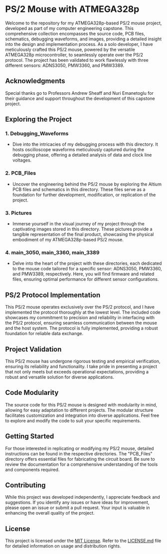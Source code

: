 # PS/2 Mouse with ATMEGA328p

Welcome to the repository for my ATMEGA328p-based PS/2 mouse project, developed as part of my computer engineering capstone. This comprehensive collection encompasses the source code, PCB files, schematics, debugging waveforms, and images, providing a detailed insight into the design and implementation process. As a solo developer, I have meticulously crafted this PS/2 mouse, powered by the versatile ATMEGA328p microcontroller, to seamlessly operate over the PS/2 protocol. The project has been validated to work flawlessly with three different sensors: ADNS3050, PMW3360, and PMW3389.

## Acknowledgments

Special thanks go to Professors Andrew Sheaff and Nuri Emanetoglu for their guidance and support throughout the development of this capstone project.

## Exploring the Project

### 1. Debugging_Waveforms
   - Dive into the intricacies of my debugging process with this directory. It hosts oscilloscope waveforms meticulously captured during the debugging phase, offering a detailed analysis of data and clock line voltages.

### 2. PCB_Files
   - Uncover the engineering behind the PS/2 mouse by exploring the Altium PCB files and schematics in this directory. These files serve as a foundation for further development, modification, or replication of the project.

### 3. Pictures
   - Immerse yourself in the visual journey of my project through the captivating images stored in this directory. These pictures provide a tangible representation of the final product, showcasing the physical embodiment of my ATMEGA328p-based PS/2 mouse.

### 4. main_3050, main_3360, main_3389
   - Delve into the heart of the project with these directories, each dedicated to the mouse code tailored for a specific sensor: ADNS3050, PMW3360, and PMW3389, respectively. Here, you will find firmware and related files, ensuring optimal performance for different sensor configurations.

## PS/2 Protocol Implementation

This PS/2 mouse operates exclusively over the PS/2 protocol, and I have implemented the protocol thoroughly at the lowest level. The included code showcases my commitment to precision and reliability in interfacing with the PS/2 protocol, ensuring seamless communication between the mouse and the host system. The protocol is fully implemented, providing a robust foundation for reliable data exchange.

## Project Validation

This PS/2 mouse has undergone rigorous testing and empirical verification, ensuring its reliability and functionality. I take pride in presenting a project that not only meets but exceeds operational expectations, providing a robust and versatile solution for diverse applications.

## Code Modularity

The source code for this PS/2 mouse is designed with modularity in mind, allowing for easy adaptation to different projects. The modular structure facilitates customization and integration into diverse applications. Feel free to explore and modify the code to suit your specific requirements.

## Getting Started

For those interested in replicating or modifying my PS/2 mouse, detailed instructions can be found in the respective directories. The "PCB_Files" directory offers essential files for fabricating the circuit board. Be sure to review the documentation for a comprehensive understanding of the tools and components required.

## Contributing

While this project was developed independently, I appreciate feedback and suggestions. If you identify any issues or have ideas for improvement, please open an issue or submit a pull request. Your input is valuable in enhancing the overall quality of the project.

## License

This project is licensed under the [MIT License](LICENSE.md). Refer to the [LICENSE.md](LICENSE.md) file for detailed information on usage and distribution rights.

